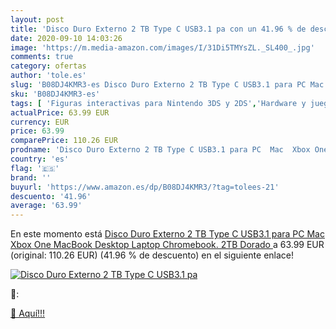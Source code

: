 ```yaml
---
layout: post
title: 'Disco Duro Externo 2 TB Type C USB3.1 pa con un 41.96 % de descuento'
date: 2020-09-10 14:03:26
image: 'https://m.media-amazon.com/images/I/31Di5TMYsZL._SL400_.jpg'
comments: true
category: ofertas
author: 'tole.es'
slug: 'B08DJ4KMR3-es Disco Duro Externo 2 TB Type C USB3.1 para PC Mac Xbox One...'
sku: 'B08DJ4KMR3-es'
tags: [ 'Figuras interactivas para Nintendo 3DS y 2DS','Hardware y juegos para Nintendo 3DS y 2DS','Hardware y juegos para Nintendo Switch','Juegos para Nintendo Switch','Sistemas precursores y micro consolas','Videojuegos','xbox', ]
actualPrice: 63.99 EUR
currency: EUR
price: 63.99
comparePrice: 110.26 EUR
prodname: 'Disco Duro Externo 2 TB Type C USB3.1 para PC  Mac  Xbox One  MacBook  Desktop  Laptop  Chromebook. 2TB Dorado '
country: 'es'
flag: '🇪🇸'
brand: ''
buyurl: 'https://www.amazon.es/dp/B08DJ4KMR3/?tag=tolees-21'
descuento: '41.96'
average: '63.99'
---
```


En este momento está [Disco Duro Externo 2 TB Type C USB3.1 para PC  Mac  Xbox One  MacBook  Desktop  Laptop  Chromebook. 2TB Dorado ](https://www.amazon.es/dp/B08DJ4KMR3/?tag=tolees-21) a 63.99 EUR (original: 110.26 EUR) (41.96 %  de descuento) en el siguiente enlace!

[![Disco Duro Externo 2 TB Type C USB3.1 pa](https://m.media-amazon.com/images/I/31Di5TMYsZL._SL400_.jpg)](https://www.amazon.es/dp/B08DJ4KMR3/?tag=tolees-21)

🔎:


[🛒 Aquí!!!](https://www.amazon.es/dp/B08DJ4KMR3/?tag=tolees-21)
